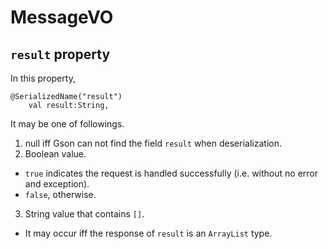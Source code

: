 # MessageVO
## `result` property
In this property,

```
@SerializedName("result")
    val result:String, 
```

It may be one of followings.
1. null iff Gson can not find the field `result` when deserialization.
2. Boolean value. 
+ `true` indicates the request is handled successfully (i.e. without no error and exception).
+ `false`, otherwise.
3. String value that contains `[]`.
+ It may occur iff the response of `result` is an `ArrayList` type.
